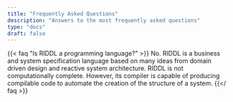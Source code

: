 ```yaml
---
title: "Frequently Asked Questions"
description: "Answers to the most frequently asked questions"
type: "docs"
draft: false
---
```


{{< faq "Is RIDDL a programming language?" >}}
No. RIDDL is a business and system specification language based on many ideas from domain driven 
design and reactive system architecture. RIDDL is not computationally complete. However, its compiler is 
capable of producing compilable code to automate the creation of the structure of a system. 
{{</ faq >}}


